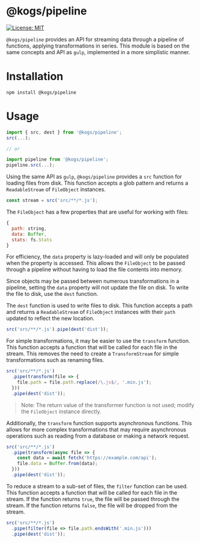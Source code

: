 # @kogs/pipeline
[![License: MIT](https://img.shields.io/github/license/kruithne/kogs?style=flat-square)](https://github.com/Kruithne/kogs/blob/main/LICENSE)

`@kogs/pipeline` provides an API for streaming data through a pipeline of functions, applying transformations in series. This module is based on the same concepts and API as `gulp`, implemented in a more simplistic manner.

# Installation
```
npm install @kogs/pipeline
```

# Usage

```js
import { src, dest } from '@kogs/pipeline';
src(...);

// or

import pipeline from '@kogs/pipeline';
pipeline.src(...);
```

Using the same API as `gulp`, `@kogs/pipeline` provides a `src` function for loading files from disk. This function accepts a glob pattern and returns a `ReadableStream` of `FileObject` instances.

```js
const stream = src('src/**/*.js');
```

The `FileObject` has a few properties that are useful for working with files:

```js
{
  path: string,
  data: Buffer,
  stats: fs.Stats
}
```

For efficiency, the `data` property is lazy-loaded and will only be populated when the property is accessed. This allows the `FileObject` to be passed through a pipeline without having to load the file contents into memory.

Since objects may be passed between numerous transformations in a pipeline, setting the `data` property will not update the file on disk. To write the file to disk, use the `dest` function.

The `dest` function is used to write files to disk. This function accepts a path and returns a `ReadableStream` of `FileObject` instances with their `path` updated to reflect the new location.

```js
src('src/**/*.js').pipe(dest('dist'));
```
For simple transformations, it may be easier to use the `transform` function. This function accepts a function that will be called for each file in the stream. This removes the need to create a `TransformStream` for simple transformations such as renaming files.

```js
src('src/**/*.js')
  .pipe(transform(file => {
	file.path = file.path.replace(/\.js$/, '.min.js');
  }))
  .pipe(dest('dist'));
```
> Note: The return value of the transformer function is not used; modify the `FileObject` instance directly.

Additionally, the `transform` function supports asynchronous functions. This allows for more complex transformations that may require asynchronous operations such as reading from a database or making a network request.

```js
src('src/**/*.js')
  .pipe(transform(async file => {
	const data = await fetch('https://example.com/api');
	file.data = Buffer.from(data);
  }))
  .pipe(dest('dist'));
```
To reduce a stream to a sub-set of files, the `filter` function can be used. This function accepts a function that will be called for each file in the stream. If the function returns `true`, the file will be passed through the stream. If the function returns `false`, the file will be dropped from the stream.

```js
src('src/**/*.js')
  .pipe(filter(file => file.path.endsWith('.min.js')))
  .pipe(dest('dist'));
```